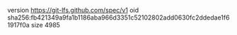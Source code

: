 version https://git-lfs.github.com/spec/v1
oid sha256:fb421349a9fa1b1186aba966d3351c52102802add0630fc2ddedae1f61917f0a
size 4985
